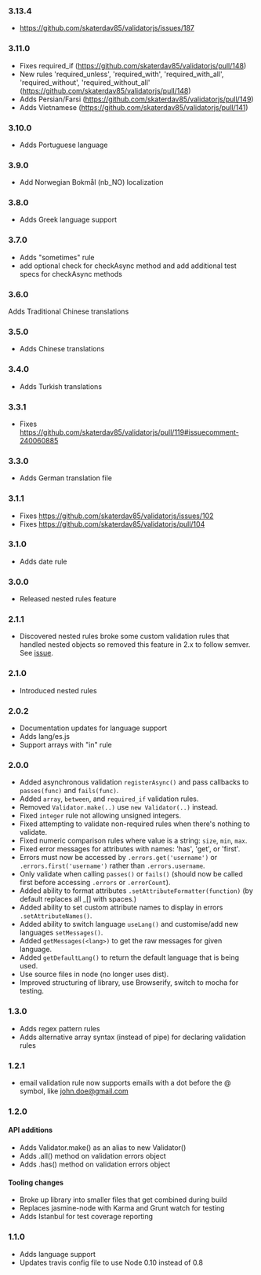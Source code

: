 ### 3.13.4

* https://github.com/skaterdav85/validatorjs/issues/187

### 3.11.0

* Fixes required_if (https://github.com/skaterdav85/validatorjs/pull/148)
* New rules 'required_unless', 'required_with', 'required_with_all', 'required_without', 'required_without_all' (https://github.com/skaterdav85/validatorjs/pull/148)
* Adds Persian/Farsi (https://github.com/skaterdav85/validatorjs/pull/149)
* Adds Vietnamese (https://github.com/skaterdav85/validatorjs/pull/141)

### 3.10.0

* Adds Portuguese language

### 3.9.0

* Add Norwegian Bokmål (nb_NO) localization

### 3.8.0

* Adds Greek language support

### 3.7.0

* Adds "sometimes" rule
* add optional check for checkAsync method and add additional test specs for checkAsync methods

### 3.6.0

Adds Traditional Chinese translations

### 3.5.0

* Adds Chinese translations

### 3.4.0

* Adds Turkish translations

### 3.3.1

* Fixes https://github.com/skaterdav85/validatorjs/pull/119#issuecomment-240060885

### 3.3.0

* Adds German translation file

### 3.1.1

* Fixes https://github.com/skaterdav85/validatorjs/issues/102
* Fixes https://github.com/skaterdav85/validatorjs/pull/104

### 3.1.0

* Adds date rule

### 3.0.0

* Released nested rules feature

### 2.1.1

* Discovered nested rules broke some custom validation rules that handled nested objects so removed this feature in 2.x to follow semver. See [issue](https://github.com/skaterdav85/validatorjs/issues/94).

### 2.1.0

* Introduced nested rules

### 2.0.2

* Documentation updates for language support
* Adds lang/es.js
* Support arrays with "in" rule

### 2.0.0

* Added asynchronous validation `registerAsync()` and pass callbacks to `passes(func)` and `fails(func)`.
* Added `array`, `between`, and `required_if` validation rules.
* Removed `Validator.make(..)` use `new Validator(..)` instead.
* Fixed `integer` rule not allowing unsigned integers.
* Fixed attempting to validate non-required rules when there's nothing to validate.
* Fixed numeric comparison rules where value is a string: `size`, `min`, `max`.
* Fixed error messages for attributes with names: 'has', 'get', or 'first'.
* Errors must now be accessed by `.errors.get('username')` or `.errors.first('username')` rather than `.errors.username`.
* Only validate when calling `passes()` or `fails()` (should now be called first before accessing `.errors` or `.errorCount`).
* Added ability to format attributes `.setAttributeFormatter(function)` (by default replaces all _[] with spaces.)
* Added ability to set custom attribute names to display in errors `.setAttributeNames()`.
* Added ability to switch language `useLang()` and customise/add new languages `setMessages()`.
* Added `getMessages(<lang>)` to get the raw messages for given language.
* Added `getDefaultLang()` to return the default language that is being used.
* Use source files in node (no longer uses dist).
* Improved structuring of library, use Browserify, switch to mocha for testing.

### 1.3.0

* Adds regex pattern rules
* Adds alternative array syntax (instead of pipe) for declaring validation rules

### 1.2.1

* email validation rule now supports emails with a dot before the @ symbol, like john.doe@gmail.com

### 1.2.0

#### API additions

* Adds Validator.make() as an alias to new Validator()
* Adds .all() method on validation errors object
* Adds .has() method on validation errors object

#### Tooling changes

* Broke up library into smaller files that get combined during build
* Replaces jasmine-node with Karma and Grunt watch for testing
* Adds Istanbul for test coverage reporting


### 1.1.0

* Adds language support
* Updates travis config file to use Node 0.10 instead of 0.8
